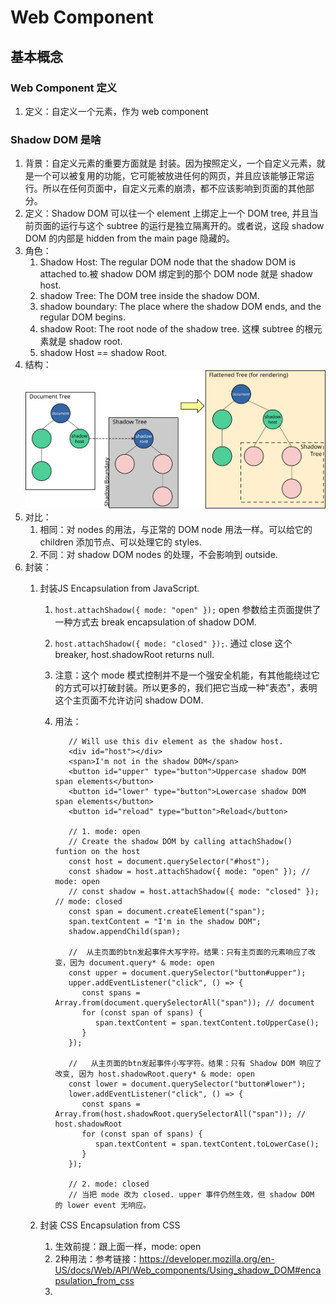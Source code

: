 # Web Component

## 基本概念

### Web Component 定义

1. 定义：自定义一个元素，作为 web component

### Shadow DOM 是啥

1. 背景：自定义元素的重要方面就是 封装。因为按照定义，一个自定义元素，就是一个可以被复用的功能，它可能被放进任何的网页，并且应该能够正常运行。所以在任何页面中，自定义元素的崩溃，都不应该影响到页面的其他部分。
2. 定义：Shadow DOM 可以往一个 element 上绑定上一个 DOM tree, 并且当前页面的运行与这个 subtree 的运行是独立隔离开的。或者说，这段 shadow DOM 的内部是 hidden from the main page 隐藏的。
3. 角色：
   1. Shadow Host: The regular DOM node that the shadow DOM is attached to.被 shadow DOM 绑定到的那个 DOM node 就是 shadow host.
   2. shadow Tree: The DOM tree inside the shadow DOM.
   3. shadow boundary: The place where the shadow DOM ends, and the regular DOM begins.
   4. shadow Root: The root node of the shadow tree. 这棵 subtree 的根元素就是 shadow root.
   5. shadow Host == shadow Root.
4. 结构：![Shadow Dom Tree structure](../assets/shadowDomTREE.svg)
5. 对比：
   1. 相同：对 nodes 的用法，与正常的 DOM node 用法一样。可以给它的 children 添加节点、可以处理它的 styles.
   2. 不同：对 shadow DOM nodes 的处理，不会影响到 outside.
6. 封装：
   1. 封装JS Encapsulation from JavaScript. 
      1. `host.attachShadow({ mode: "open" });` open 参数给主页面提供了一种方式去 break encapsulation of shadow DOM.
      2. `host.attachShadow({ mode: "closed" });`. 通过 close 这个 breaker, host.shadowRoot returns null.
      3. 注意：这个 mode 模式控制并不是一个强安全机能，有其他能绕过它的方式可以打破封装。所以更多的，我们把它当成一种"表态"，表明这个主页面不允许访问 shadow DOM.
      4. 用法：

         ``` code
            // Will use this div element as the shadow host.
            <div id="host"></div>
            <span>I'm not in the shadow DOM</span>
            <button id="upper" type="button">Uppercase shadow DOM span elements</button>
            <button id="lower" type="button">Lowercase shadow DOM span elements</button>
            <button id="reload" type="button">Reload</button>

            // 1. mode: open
            // Create the shadow DOM by calling attachShadow() funtion on the host
            const host = document.querySelector("#host");
            const shadow = host.attachShadow({ mode: "open" }); // mode: open 
            // const shadow = host.attachShadow({ mode: "closed" });  // mode: closed
            const span = document.createElement("span");
            span.textContent = "I'm in the shadow DOM";
            shadow.appendChild(span);

            //  从主页面的btn发起事件大写字符。结果：只有主页面的元素响应了改变，因为 document.query* & mode: open
            const upper = document.querySelector("button#upper");
            upper.addEventListener("click", () => {
               const spans = Array.from(document.querySelectorAll("span")); // document
               for (const span of spans) {
                  span.textContent = span.textContent.toUpperCase();
               }
            });

            //   从主页面的btn发起事件小写字符。结果：只有 Shadow DOM 响应了改变, 因为 host.shadowRoot.query* & mode: open
            const lower = document.querySelector("button#lower");
            lower.addEventListener("click", () => {
               const spans = Array.from(host.shadowRoot.querySelectorAll("span")); // host.shadowRoot
               for (const span of spans) {
                  span.textContent = span.textContent.toLowerCase();
               }
            });

            // 2. mode: closed
            // 当把 mode 改为 closed. upper 事件仍然生效，但 shadow DOM 的 lower event 无响应。
         ```

   2. 封装 CSS Encapsulation from CSS
      1. 生效前提：跟上面一样，mode: open
      2. 2种用法：参考链接：<https://developer.mozilla.org/en-US/docs/Web/API/Web_components/Using_shadow_DOM#encapsulation_from_css>
      3. 

